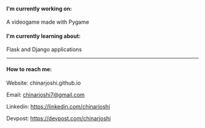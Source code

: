 #### I'm currently working on:
A videogame made with Pygame

#### I'm currently learning about:
Flask and Django applications

<hr>

#### How to reach me:
Website: chinarjoshi.github.io

Email: chinarjoshi7@gmail.com

Linkedin: https://linkedin.com/chinarjoshi

Devpost: https://devpost.com/chinarjoshi


<!--
**chinarjoshi/chinarjoshi** is a ✨ _special_ ✨ repository because its `README.md` (this file) appears on your GitHub profile.

Here are some ideas to get you started:

- 🔭 I’m currently working on ...
- 🌱 I’m currently learning ...
- 👯 I’m looking to collaborate on ...
- 🤔 I’m looking for help with ...
- 💬 Ask me about ...
- 📫 How to reach me: ...
- 😄 Pronouns: ...
- ⚡ Fun fact: ...
-->
